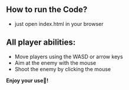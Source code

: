## How to run the Code?
- just open index.html in your browser

## All player abilities:
- Move players using the WASD or arrow keys
- Aim at the enemy with the mouse
- Shoot the enemy by clicking the mouse

**Enjoy your use🤗!**
